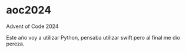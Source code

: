 # aoc2024
Advent of Code 2024

Este año voy a utilizar Python, pensaba utilizar swift pero al final me dio pereza.